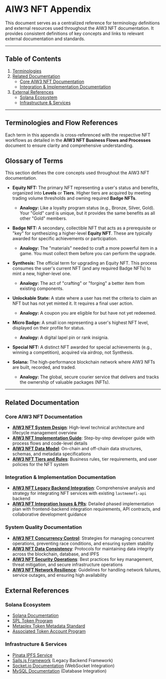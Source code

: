 # AIW3 NFT Appendix

This document serves as a centralized reference for terminology definitions and external resources used throughout the AIW3 NFT documentation. It provides consistent definitions of key concepts and links to relevant external documentation and standards.

---

## Table of Contents

1.  [Terminologies](#terminologies)
2.  [Related Documentation](#related-documentation)
    -   [Core AIW3 NFT Documentation](#core-aiw3-nft-documentation)
    -   [Integration & Implementation Documentation](#integration--implementation-documentation)
3.  [External References](#external-references)
    -   [Solana Ecosystem](#solana-ecosystem)
    -   [Infrastructure & Services](#infrastructure--services)

---

## Terminologies and Flow References

Each term in this appendix is cross-referenced with the respective NFT workflows as detailed in the **AIW3 NFT Business Flows and Processes** document to ensure clarity and comprehensive understanding.

## Glossary of Terms

This section defines the core concepts used throughout the AIW3 NFT documentation.

-   **Equity NFT:** The primary NFT representing a user's status and benefits, organized into **Levels** or **Tiers**. Higher tiers are acquired by meeting trading volume thresholds and owning required **Badge NFTs**.
    -   **Analogy:** Like a loyalty program status (e.g., Bronze, Silver, Gold). Your "Gold" card is unique, but it provides the same benefits as all other "Gold" members.

-   **Badge NFT:** A secondary, collectible NFT that acts as a prerequisite or "key" for synthesizing a higher-level **Equity NFT**. These are typically awarded for specific achievements or participation.
    -   **Analogy:** The "materials" needed to craft a more powerful item in a game. You must collect them before you can perform the upgrade.

-   **Synthesis:** The official term for upgrading an Equity NFT. This process consumes the user's current NFT (and any required Badge NFTs) to mint a new, higher-level one.
    -   **Analogy:** The act of "crafting" or "forging" a better item from existing components.

-   **Unlockable State:** A state where a user has met the criteria to claim an NFT but has not yet minted it. It requires a final user action.
    -   **Analogy:** A coupon you are eligible for but have not yet redeemed.

-   **Micro Badge:** A small icon representing a user's highest NFT level, displayed on their profile for status.
    -   **Analogy:** A digital lapel pin or rank insignia.

-   **Special NFT:** A distinct NFT awarded for special achievements (e.g., winning a competition), acquired via airdrop, not Synthesis.

-   **Solana:** The high-performance blockchain network where AIW3 NFTs are built, recorded, and traded.
    -   **Analogy:** The global, secure courier service that delivers and tracks the ownership of valuable packages (NFTs).

---

## Related Documentation

### Core AIW3 NFT Documentation
- **[AIW3 NFT System Design](./AIW3-NFT-System-Design.md)**: High-level technical architecture and lifecycle management overview
- **[AIW3 NFT Implementation Guide](./AIW3-NFT-Implementation-Guide.md)**: Step-by-step developer guide with process flows and code-level details
- **[AIW3 NFT Data Model](./AIW3-NFT-Data-Model.md)**: On-chain and off-chain data structures, schemas, and metadata specifications
- **[AIW3 NFT Tiers and Rules](./AIW3-NFT-Tiers-and-Rules.md)**: Business rules, tier requirements, and user policies for the NFT system

### Integration & Implementation Documentation
- **[AIW3 NFT Legacy Backend Integration](./AIW3-NFT-Legacy-Backend-Integration.md)**: Comprehensive analysis and strategy for integrating NFT services with existing `lastmemefi-api` backend
- **[AIW3 NFT Integration Issues & PRs](./AIW3-NFT-Integration-Issues-PRs.md)**: Detailed phased implementation plan with frontend-backend integration requirements, API contracts, and collaborative development guidance

### System Quality Documentation
- **[AIW3 NFT Concurrency Control](./AIW3-NFT-Concurrency-Control.md)**: Strategies for managing concurrent operations, preventing race conditions, and ensuring system stability
- **[AIW3 NFT Data Consistency](./AIW3-NFT-Data-Consistency.md)**: Protocols for maintaining data integrity across the blockchain, database, and IPFS
- **[AIW3 NFT Security Operations](./AIW3-NFT-Security-Operations.md)**: Best practices for key management, threat mitigation, and secure infrastructure operations
- **[AIW3 NFT Network Resilience](./AIW3-NFT-Network-Resilience.md)**: Guidelines for handling network failures, service outages, and ensuring high availability

## External References

### Solana Ecosystem
- [Solana Documentation](https://docs.solana.com/)
- [SPL Token Program](https://spl.solana.com/token)
- [Metaplex Token Metadata Standard](https://docs.metaplex.com/programs/token-metadata/)
- [Associated Token Account Program](https://spl.solana.com/associated-token-account)

### Infrastructure & Services
- [Pinata IPFS Service](https://pinata.cloud)
- [Sails.js Framework](https://sailsjs.com/) (Legacy Backend Framework)
- [Socket.io Documentation](https://socket.io/docs/) (WebSocket Integration)
- [MySQL Documentation](https://dev.mysql.com/doc/) (Database Integration)

